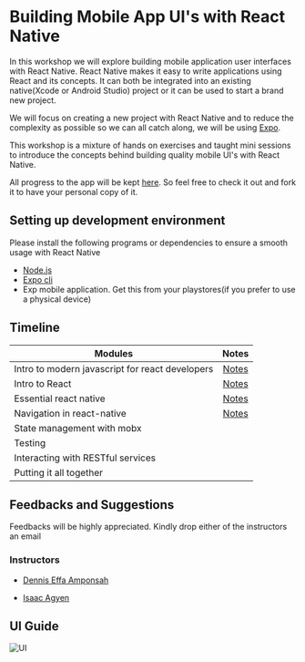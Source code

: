 # Building Mobile App UI's with React Native

In this workshop we will explore building mobile application user interfaces with React Native. React Native makes it easy to write applications using React and its concepts. It can both be integrated into an existing native(Xcode or Android Studio) project or it can be used to start a brand new project.

We will focus on creating a new project with React Native and to reduce the complexity as possible so we can all catch along, we will be using [Expo](https://expo.io).

This workshop is a mixture of hands on exercises and taught mini sessions to introduce the concepts behind building quality mobile UI's with React Native.

All progress to the app will be kept [here](https://github.com/effaamponsah/Turntabl-React-Native-Course). So feel free to check it out and fork it to have your personal copy of it.

## Setting up development environment

Please install the following programs or dependencies to ensure a smooth usage with React Native

- [Node.js](https://nodejs.org/en/download)
- [Expo cli](https://docs.expo.io/versions/latest/)
- Exp mobile application. Get this from your playstores(if you prefer to use a physical device)

## Timeline

| Modules                                         |             Notes              |
| ----------------------------------------------- | :----------------------------: |
| Intro to modern javascript for react developers |    [Notes](notes/Intro.md)     |
| Intro to React                                  | [Notes](notes/React-basics.md) |
| Essential react native                          | [Notes](notes/React-basics.md) |
| Navigation in react-native                      |  [Notes](notes/Navigation.md)  |
| State management with mobx                      |                                |
| Testing                                         |                                |
| Interacting with RESTful services               |                                |
| Putting it all together                         |                                |

## Feedbacks and Suggestions

Feedbacks will be highly appreciated. Kindly drop either of the instructors an email

### Instructors

- [Dennis Effa Amponsah](mailto:dennis.effa@turntabl.io)

- [Isaac Agyen](mailto:isaac.agyen@turntabl.io)


## UI Guide
![UI](../images/UI.jpg)